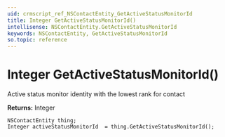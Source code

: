 ```yaml
---
uid: crmscript_ref_NSContactEntity_GetActiveStatusMonitorId
title: Integer GetActiveStatusMonitorId()
intellisense: NSContactEntity.GetActiveStatusMonitorId
keywords: NSContactEntity, GetActiveStatusMonitorId
so.topic: reference
---
```


# Integer GetActiveStatusMonitorId()

Active status monitor identity with the lowest rank for contact

**Returns:** Integer

```crmscript
NSContactEntity thing;
Integer activeStatusMonitorId  = thing.GetActiveStatusMonitorId();
```


